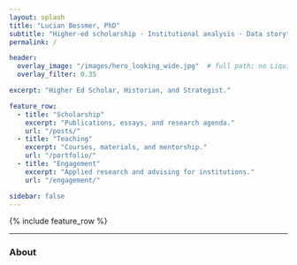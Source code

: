 ```yaml
---
layout: splash
title: "Lucian Bessmer, PhD"
subtitle: "Higher-ed scholarship · Institutional analysis · Data storytelling"
permalink: /

header:
  overlay_image: "/images/hero_looking_wide.jpg"  # full path; no Liquid
  overlay_filter: 0.35

excerpt: "Higher Ed Scholar, Historian, and Strategist."

feature_row:
  - title: "Scholarship"
    excerpt: "Publications, essays, and research agenda."
    url: "/posts/"
  - title: "Teaching"
    excerpt: "Courses, materials, and mentorship."
    url: "/portfolio/"
  - title: "Engagement"
    excerpt: "Applied research and advising for institutions."
    url: "/engagement/"

sidebar: false
---
```

{% include feature_row %}

<hr>

### About

